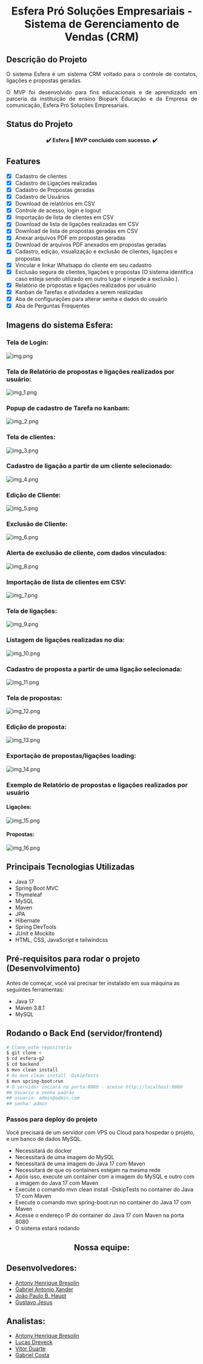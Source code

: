# <p align="center"> Esfera Pró Soluções Empresariais - Sistema de Gerenciamento de Vendas (CRM) </p>

## Descrição do Projeto
<p align="justify">O sistema Esfera é um sistema CRM voltado para o controle de contatos, ligações e propostas geradas.</p>

<p align="justify"> O MVP foi desenvolvido para fins educacionais e de aprendizado em parceria da instituição de ensino
Biopark Educação e da Empresa de comunicação, Esfera Pró Soluções Empresariais. </p>

## Status do Projeto
<h4 align="center"> 
    ✔️ Esfera 🚀 MVP concluido com sucesso. ✔️
</h4>

## Features
- [x] Cadastro de clientes
- [x] Cadastro de Ligações realizadas
- [x] Cadastro de Propostas geradas
- [x] Cadastro de Usuários
- [x] Download de relatórios em CSV
- [x] Controle de acesso, login e logout
- [x] Importação de lista de clientes em CSV
- [x] Download de lista de ligações realizadas em CSV
- [x] Download de lista de propostas geradas em CSV
- [x] Anexar arquivos PDF em propostas geradas
- [x] Download de arquivos PDF anexados em propostas geradas
- [x] Cadastro, edição, visualização e exclusão de clientes, ligações e propostas
- [x] Vincular e linkar Whatsapp do cliente em seu cadastro
- [x] Exclusão segura de clientes, ligações e propostas (O sistema identifica caso esteja sendo utilizado em outro lugar e impede a exclusão.).
- [x] Relatório de propostas e ligações realizados por usuário
- [x] Kanban de Tarefas e atividades a serem realizadas
- [x] Aba de configurações para alterar senha e dados do usuário
- [x] Aba de Perguntas Frequentes

## Imagens do sistema Esfera:

### Tela de Login:
![img.png](imagesREADME%2Fimg.png)
### Tela de Relatório de propostas e ligações realizados por usuário:
![img_1.png](imagesREADME%2Fimg_1.png)
### Popup de cadastro de Tarefa no kanbam:
![img_2.png](imagesREADME%2Fimg_2.png)
### Tela de clientes:
![img_3.png](imagesREADME%2Fimg_3.png)
### Cadastro de ligação a partir de um cliente selecionado:
![img_4.png](imagesREADME%2Fimg_4.png)
### Edição de Cliente:
![img_5.png](imagesREADME%2Fimg_5.png)
### Exclusão de Cliente:
![img_6.png](imagesREADME%2Fimg_6.png)
### Alerta de exclusão de cliente, com dados vinculados:
![img_8.png](imagesREADME%2Fimg_8.png)
### Importação de lista de clientes em CSV:
![img_7.png](imagesREADME%2Fimg_7.png)
### Tela de ligações:
![img_9.png](imagesREADME%2Fimg_9.png)
### Listagem de ligações realizadas no dia:
![img_10.png](imagesREADME%2Fimg_10.png)
### Cadastro de proposta a partir de uma ligação selecionada:
![img_11.png](imagesREADME%2Fimg_11.png)
### Tela de propostas:
![img_12.png](imagesREADME%2Fimg_12.png)
### Edição de proposta:
![img_13.png](imagesREADME%2Fimg_13.png)
### Exportação de propostas/ligações loading:
![img_14.png](imagesREADME%2Fimg_14.png)

### Exemplo de Relatório de propostas e ligações realizados por usuário
#### Ligações:
![img_15.png](imagesREADME%2Fimg_15.png)
#### Propostas:
![img_16.png](imagesREADME%2Fimg_16.png)


## Principais Tecnologias Utilizadas
- Java 17
- Spring Boot MVC
- Thymeleaf
- MySQL
- Maven
- JPA
- Hibernate
- Spring DevTools
- JUnit e Mockito
- HTML, CSS, JavaScript e tailwindcss


## Pré-requisitos para rodar o projeto (Desenvolvimento)
Antes de começar, você vai precisar ter instalado em sua máquina as seguintes ferramentas:
 - Java 17
 - Maven 3.8.1
 - MySQL

## Rodando o Back End (servidor/frontend)
```bash
# Clone este repositório
$ git clone <
$ cd esfera-g2
$ cd backend
$ mvn clean install
# Ou mvn clean install -DskipTests
$ mvn spring-boot:run
# O servidor inciará na porta:8080 - acesse http://localhost:8080
## Usuario e senha padrão
## usuario: admin@admin.com
## senha: admin
```

### Passos para deploy do projeto
Você precisará de um servidor com VPS ou Cloud para hospedar o projeto, e um banco de dados MySQL.
- Necessitará do docker
- Necessitará de uma imagem do MySQL
- Necessitará de uma imagem do Java 17 com Maven
- Necessitará de que os containers estejam na mesma rede
- Após isso, execute um container com a imagem do MySQL e outro com a imagem do Java 17 com Maven
- Execute o comando mvn clean install -DskipTests no container do Java 17 com Maven
- Execute o comando mvn spring-boot:run no container do Java 17 com Maven
- Acesse o endereço IP do container do Java 17 com Maven na porta 8080
- O sistema estará rodando


<h2 align="center"> Nossa equipe: </h2>

## Desenvolvedores:
- [Antony Henrique Bresolin](https://github.com/AntonyBresolin)
- [Gabriel Antonio Xander](https://github.com/Gabriel-Xander)
- [João Paulo B. Haupt](https://github.com/JoaoPBHaupt)
- [Gustavo Jesus](https://github.com/JESUISzin)

## Analistas:
- [Antony Henrique Bresolin](https://github.com/AntonyBresolin)
- [Lucas Dreveck](https://github.com/Lucas-Dreveck)
- [Vitor Duarte](https://github.com/ctrlVi)
- [Gabriel Costa](https://github.com/gabrielscostaa)